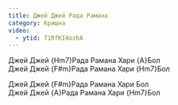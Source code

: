 ```yaml
---
title: Джей Джей Рада Рамана
category: Кришна
video:
  - ytid: T1RfKI4ozbA
---
```

Джей Джей {Hm7}Рада Рамана Хари {A}Бол  
Джей Джей {F#m}Рада Рамана Хари {Hm7}Бол

Джей Джей {F#m}Рада Рамана Хари Бол  
Джей Джей {A}Рада Рамана Хари {Hm7}Бол
